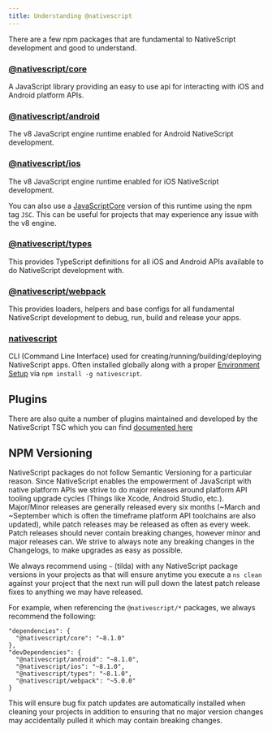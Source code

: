 ```yaml
---
title: Understanding @nativescript
---
```


There are a few npm packages that are fundamental to NativeScript development and good to understand.

### [@nativescript/core](https://www.npmjs.com/package/@nativescript/core)

A JavaScript library providing an easy to use api for interacting with iOS and Android platform APIs.

### [@nativescript/android](https://www.npmjs.com/package/@nativescript/android)

The v8 JavaScript engine runtime enabled for Android NativeScript development.

### [@nativescript/ios](https://www.npmjs.com/package/@nativescript/ios)

The v8 JavaScript engine runtime enabled for iOS NativeScript development.

You can also use a [JavaScriptCore](https://developer.apple.com/documentation/javascriptcore) version of this runtime using the npm tag `JSC`. This can be useful for projects that may experience any issue with the v8 engine.

### [@nativescript/types](https://www.npmjs.com/package/@nativescript/types)

This provides TypeScript definitions for all iOS and Android APIs available to do NativeScript development with.

### [@nativescript/webpack](https://www.npmjs.com/package/@nativescript/webpack)

This provides loaders, helpers and base configs for all fundamental NativeScript development to debug, run, build and release your apps.

### [nativescript](https://www.npmjs.com/package/nativescript)

CLI (Command Line Interface) used for creating/running/building/deploying NativeScript apps. Often installed globally along with a proper [Environment Setup](environment-setup) via `npm install -g nativescript`.

## Plugins

There are also quite a number of plugins maintained and developed by the NativeScript TSC which you can find [documented here](plugins/index)

## NPM Versioning

NativeScript packages do not follow Semantic Versioning for a particular reason. Since NativeScript enables the empowerment of JavaScript with native platform APIs we strive to do major releases around platform API tooling upgrade cycles (Things like Xcode, Android Studio, etc.). Major/Minor releases are generally released every six months (~March and ~September which is often the timeframe platform API toolchains are also updated), while patch releases may be released as often as every week. Patch releases should never contain breaking changes, however minor and major releases can. We strive to always note any breaking changes in the Changelogs, to make upgrades as easy as possible.

We always recommend using `~` (tilda) with any NativeScript package versions in your projects as that will ensure anytime you execute a `ns clean` against your project that the next run will pull down the latest patch release fixes to anything we may have released.

For example, when referencing the `@nativescript/*` packages, we always recommend the following:

```
"dependencies": {
  "@nativescript/core": "~8.1.0"
},
"devDependencies": {
  "@nativescript/android": "~8.1.0",
  "@nativescript/ios": "~8.1.0",
  "@nativescript/types": "~8.1.0",
  "@nativescript/webpack": "~5.0.0"
}
```

This will ensure bug fix patch updates are automatically installed when cleaning your projects in addition to ensuring that no major version changes may accidentally pulled it which may contain breaking changes.
